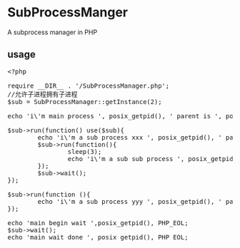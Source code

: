 SubProcessManger
================

A subprocess manager in PHP

## usage
<pre>
&lt;?php

require __DIR__ . '/SubProcessManager.php';
//允许子进程拥有子进程
$sub = SubProcessManager::getInstance(2);

echo 'i\'m main process ', posix_getpid(), ' parent is ', posix_getppid(), PHP_EOL;

$sub->run(function() use($sub){
        echo 'i\'m a sub process xxx ', posix_getpid(), ' parent is ', posix_getppid(), PHP_EOL;
        $sub->run(function(){
                sleep(3);
                echo 'i\'m a sub sub process ', posix_getpid(), ' parent is ', posix_getppid(), PHP_EOL;
        });
        $sub->wait();
});

$sub->run(function (){
        echo 'i\'m a sub process yyy ', posix_getpid(), ' parent is ', posix_getppid(), PHP_EOL;
});

echo 'main begin wait ',posix_getpid(), PHP_EOL;
$sub->wait();
echo 'main wait done ', posix_getpid(), PHP_EOL;
</pre>
